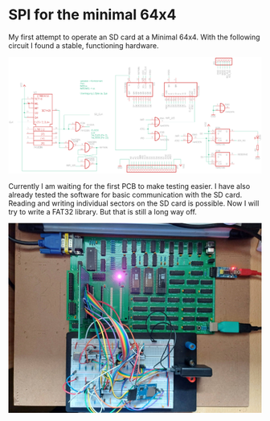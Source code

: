 # SPI for the minimal 64x4

My first attempt to operate an SD card at a Minimal 64x4. With the following circuit I found a stable, functioning hardware.

![schematic](picture/m64x4-spi-rev1.sch.png)

Currently I am waiting for the first PCB to make testing easier.
I have also already tested the software for basic communication with the SD card.
Reading and writing individual sectors on the SD card is possible.
Now I will try to write a FAT32 library. But that is still a long way off.

![first construction](picture/sd-card.jpg)



